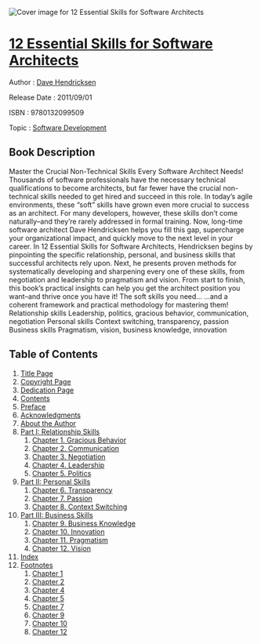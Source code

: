 ![Cover image for 12 Essential Skills for Software Architects](https://imgdetail.ebookreading.net/cover/cover/software_development/EB9780132099509.jpg)

[12 Essential Skills for Software Architects](https://ebookreading.net/view/book/12+Essential+Skills+for+Software+Architects-EB9780132099509_1.html "12 Essential Skills for Software Architects")
====================================================================================================================

Author : [Dave Hendricksen](https://ebookreading.net/search/author/Dave+Hendricksen)

Release Date : 2011/09/01

ISBN : 9780132099509

Topic : [Software Development](https://ebookreading.net/search/category/software-development)

Book Description
-----------------

Master the Crucial Non-Technical Skills Every Software Architect Needs!
Thousands of software professionals have the necessary technical qualifications to become architects, but far fewer have the crucial non-technical skills needed to get hired and succeed in this role. In today’s agile environments, these “soft” skills have grown even more crucial to success as an architect. For many developers, however, these skills don’t come naturally–and they’re rarely addressed in formal training. Now, long-time software architect Dave Hendricksen helps you fill this gap, supercharge your organizational impact, and quickly move to the next level in your career.
In 12 Essential Skills for Software Architects, Hendricksen begins by pinpointing the specific relationship, personal, and business skills that successful architects rely upon. Next, he presents proven methods for systematically developing and sharpening every one of these skills, from negotiation and leadership to pragmatism and vision.
From start to finish, this book’s practical insights can help you get the architect position you want–and thrive once you have it!
The soft skills you need…
…and a coherent framework and practical methodology for mastering them!
Relationship skills
Leadership, politics, gracious behavior, communication, negotiation
Personal skills
Context switching, transparency, passion
Business skills
Pragmatism, vision, business knowledge, innovation
              
Table of Contents
-----------------

1. [Title Page](https://ebookreading.net/view/book/12+Essential+Skills+for+Software+Architects-EB9780132099509_2.html)
1. [Copyright Page](https://ebookreading.net/view/book/12+Essential+Skills+for+Software+Architects-EB9780132099509_3.html)
1. [Dedication Page](https://ebookreading.net/view/book/12+Essential+Skills+for+Software+Architects-EB9780132099509_4.html)
1. [Contents](https://ebookreading.net/view/book/12+Essential+Skills+for+Software+Architects-EB9780132099509_5.html)
1. [Preface](https://ebookreading.net/view/book/12+Essential+Skills+for+Software+Architects-EB9780132099509_6.html)
1. [Acknowledgments](https://ebookreading.net/view/book/12+Essential+Skills+for+Software+Architects-EB9780132099509_7.html)
1. [About the Author](https://ebookreading.net/view/book/12+Essential+Skills+for+Software+Architects-EB9780132099509_8.html)
1. [Part I: Relationship Skills](https://ebookreading.net/view/book/12+Essential+Skills+for+Software+Architects-EB9780132099509_9.html)
    1. [Chapter 1. Gracious Behavior](https://ebookreading.net/view/book/12+Essential+Skills+for+Software+Architects-EB9780132099509_10.html)
    1. [Chapter 2. Communication](https://ebookreading.net/view/book/12+Essential+Skills+for+Software+Architects-EB9780132099509_11.html)
    1. [Chapter 3. Negotiation](https://ebookreading.net/view/book/12+Essential+Skills+for+Software+Architects-EB9780132099509_12.html)
    1. [Chapter 4. Leadership](https://ebookreading.net/view/book/12+Essential+Skills+for+Software+Architects-EB9780132099509_13.html)
    1. [Chapter 5. Politics](https://ebookreading.net/view/book/12+Essential+Skills+for+Software+Architects-EB9780132099509_14.html)
1. [Part II: Personal Skills](https://ebookreading.net/view/book/12+Essential+Skills+for+Software+Architects-EB9780132099509_15.html)
    1. [Chapter 6. Transparency](https://ebookreading.net/view/book/12+Essential+Skills+for+Software+Architects-EB9780132099509_16.html)
    1. [Chapter 7. Passion](https://ebookreading.net/view/book/12+Essential+Skills+for+Software+Architects-EB9780132099509_17.html)
    1. [Chapter 8. Context Switching](https://ebookreading.net/view/book/12+Essential+Skills+for+Software+Architects-EB9780132099509_18.html)
1. [Part III: Business Skills](https://ebookreading.net/view/book/12+Essential+Skills+for+Software+Architects-EB9780132099509_19.html)
    1. [Chapter 9. Business Knowledge](https://ebookreading.net/view/book/12+Essential+Skills+for+Software+Architects-EB9780132099509_20.html)
    1. [Chapter 10. Innovation](https://ebookreading.net/view/book/12+Essential+Skills+for+Software+Architects-EB9780132099509_21.html)
    1. [Chapter 11. Pragmatism](https://ebookreading.net/view/book/12+Essential+Skills+for+Software+Architects-EB9780132099509_22.html)
    1. [Chapter 12. Vision](https://ebookreading.net/view/book/12+Essential+Skills+for+Software+Architects-EB9780132099509_23.html)
1. [Index](https://ebookreading.net/view/book/12+Essential+Skills+for+Software+Architects-EB9780132099509_24.html)
1. [Footnotes](https://ebookreading.net/view/book/12+Essential+Skills+for+Software+Architects-EB9780132099509_25.html)
    1. [Chapter 1](https://ebookreading.net/view/book/12+Essential+Skills+for+Software+Architects-EB9780132099509_25.html#footnotes1)
    1. [Chapter 2](https://ebookreading.net/view/book/12+Essential+Skills+for+Software+Architects-EB9780132099509_25.html#footnotes2)
    1. [Chapter 4](https://ebookreading.net/view/book/12+Essential+Skills+for+Software+Architects-EB9780132099509_25.html#footnotes3)
    1. [Chapter 5](https://ebookreading.net/view/book/12+Essential+Skills+for+Software+Architects-EB9780132099509_25.html#footnotes4)
    1. [Chapter 7](https://ebookreading.net/view/book/12+Essential+Skills+for+Software+Architects-EB9780132099509_25.html#footnotes5)
    1. [Chapter 9](https://ebookreading.net/view/book/12+Essential+Skills+for+Software+Architects-EB9780132099509_25.html#footnotes6)
    1. [Chapter 10](https://ebookreading.net/view/book/12+Essential+Skills+for+Software+Architects-EB9780132099509_25.html#footnotes7)
    1. [Chapter 12](https://ebookreading.net/view/book/12+Essential+Skills+for+Software+Architects-EB9780132099509_25.html#footnotes8)
